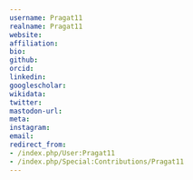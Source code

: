 ```yaml
---
username: Pragat11
realname: Pragat11
website: 
affiliation: 
bio: 
github: 
orcid: 
linkedin: 
googlescholar: 
wikidata: 
twitter: 
mastodon-url: 
meta:
instagram:
email:
redirect_from:
- /index.php/User:Pragat11
- /index.php/Special:Contributions/Pragat11
---
```


